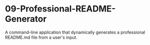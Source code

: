 # 09-Professional-README-Generator
A command-line application that dynamically generates a professional README.md file from a user's input.
